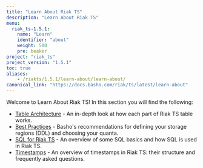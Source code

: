 ```yaml
---
title: "Learn About Riak TS"
description: "Learn About Riak TS"
menu:
  riak_ts-1.5.1:
    name: "Learn"
    identifier: "about"
    weight: 500
    pre: beaker
project: "riak_ts"
project_version: "1.5.1"
toc: true
aliases:
    - /riakts/1.5.1/learn-about/learn-about/
canonical_link: "https://docs.basho.com/riak/ts/latest/learn-about"
---
```


[table arch]: tablearchitecture/
[bestpractices]: bestpractices/
[sqlriakts]: sqlriakts/
[timestamps]: timestamps/


Welcome to Learn About Riak TS! In this section you will find the following:

* [Table Architecture][table arch] - An in-depth look at how each part of Riak TS table works.
* [Best Practices][bestpractices] - Basho's recommendations for defining your storage regions (DDL) and choosing your quanta.
* [SQL for Riak TS][sqlriakts] - An overview of some SQL basics and how SQL is used in Riak TS.
* [Timestamps][timestamps] - An overview of timestamps in Riak TS: their structure and frequently asked questions.
